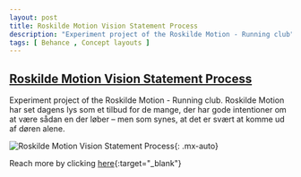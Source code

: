 ```yaml
---
layout: post
title: Roskilde Motion Vision Statement Process
description: "Experiment project of the Roskilde Motion - Running club"
tags: [ Behance , Concept layouts ]
---
```


## [Roskilde Motion Vision Statement Process](https://www.behance.net/gallery/95832581/Roskilde-Motion-Vision-Statement-Process)

Experiment project of the Roskilde Motion - Running club. Roskilde Motion har set dagens lys som et tilbud for de mange, der har gode intentioner om at være sådan en der løber – men som synes, at det er svært at komme ud af døren alene.


![Roskilde Motion Vision Statement Process](https://mir-s3-cdn-cf.behance.net/project_modules/max_1200/ec3d0195832581.5ea08728a1148.jpg){: .mx-auto}

Reach more by clicking [here](https://www.behance.net/matemolnar88){:target="_blank"} 